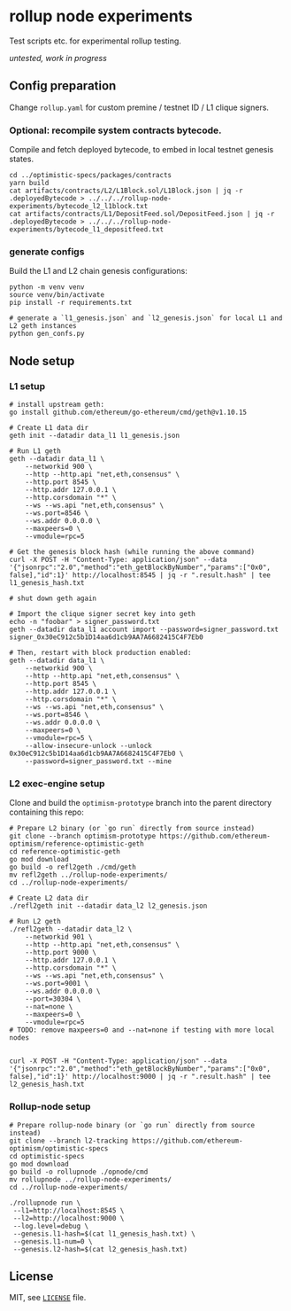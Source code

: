 # rollup node experiments

Test scripts etc. for experimental rollup testing.

*untested, work in progress*

## Config preparation

Change `rollup.yaml` for custom premine / testnet ID / L1 clique signers.

### Optional: recompile system contracts bytecode.

Compile and fetch deployed bytecode, to embed in local testnet genesis states.
```shell
cd ../optimistic-specs/packages/contracts
yarn build
cat artifacts/contracts/L2/L1Block.sol/L1Block.json | jq -r .deployedBytecode > ../../../rollup-node-experiments/bytecode_l2_l1block.txt
cat artifacts/contracts/L1/DepositFeed.sol/DepositFeed.json | jq -r .deployedBytecode > ../../../rollup-node-experiments/bytecode_l1_depositfeed.txt
```

### generate configs

Build the L1 and L2 chain genesis configurations:
```shell
python -m venv venv
source venv/bin/activate
pip install -r requirements.txt

# generate a `l1_genesis.json` and `l2_genesis.json` for local L1 and L2 geth instances
python gen_confs.py
```

## Node setup

### L1 setup

```shell
# install upstream geth:
go install github.com/ethereum/go-ethereum/cmd/geth@v1.10.15

# Create L1 data dir
geth init --datadir data_l1 l1_genesis.json

# Run L1 geth
geth --datadir data_l1 \
    --networkid 900 \
    --http --http.api "net,eth,consensus" \
    --http.port 8545 \
    --http.addr 127.0.0.1 \
    --http.corsdomain "*" \
    --ws --ws.api "net,eth,consensus" \
    --ws.port=8546 \
    --ws.addr 0.0.0.0 \
    --maxpeers=0 \
    --vmodule=rpc=5

# Get the genesis block hash (while running the above command)
curl -X POST -H "Content-Type: application/json" --data '{"jsonrpc":"2.0","method":"eth_getBlockByNumber","params":["0x0", false],"id":1}' http://localhost:8545 | jq -r ".result.hash" | tee l1_genesis_hash.txt

# shut down geth again

# Import the clique signer secret key into geth
echo -n "foobar" > signer_password.txt
geth --datadir data_l1 account import --password=signer_password.txt signer_0x30eC912c5b1D14aa6d1cb9AA7A6682415C4F7Eb0

# Then, restart with block production enabled:
geth --datadir data_l1 \
    --networkid 900 \
    --http --http.api "net,eth,consensus" \
    --http.port 8545 \
    --http.addr 127.0.0.1 \
    --http.corsdomain "*" \
    --ws --ws.api "net,eth,consensus" \
    --ws.port=8546 \
    --ws.addr 0.0.0.0 \
    --maxpeers=0 \
    --vmodule=rpc=5 \
    --allow-insecure-unlock --unlock 0x30eC912c5b1D14aa6d1cb9AA7A6682415C4F7Eb0 \
    --password=signer_password.txt --mine
```

### L2 exec-engine setup

Clone and build the `optimism-prototype` branch into the parent directory containing this repo:

```shell
# Prepare L2 binary (or `go run` directly from source instead)
git clone --branch optimism-prototype https://github.com/ethereum-optimism/reference-optimistic-geth
cd reference-optimistic-geth
go mod download
go build -o refl2geth ./cmd/geth
mv refl2geth ../rollup-node-experiments/
cd ../rollup-node-experiments/

# Create L2 data dir
./refl2geth init --datadir data_l2 l2_genesis.json

# Run L2 geth
./refl2geth --datadir data_l2 \
    --networkid 901 \
    --http --http.api "net,eth,consensus" \
    --http.port 9000 \
    --http.addr 127.0.0.1 \
    --http.corsdomain "*" \
    --ws --ws.api "net,eth,consensus" \
    --ws.port=9001 \
    --ws.addr 0.0.0.0 \
    --port=30304 \
    --nat=none \
    --maxpeers=0 \
    --vmodule=rpc=5
# TODO: remove maxpeers=0 and --nat=none if testing with more local nodes


curl -X POST -H "Content-Type: application/json" --data '{"jsonrpc":"2.0","method":"eth_getBlockByNumber","params":["0x0", false],"id":1}' http://localhost:9000 | jq -r ".result.hash" | tee l2_genesis_hash.txt
```

### Rollup-node setup

```shell
# Prepare rollup-node binary (or `go run` directly from source instead)
git clone --branch l2-tracking https://github.com/ethereum-optimism/optimistic-specs
cd optimistic-specs
go mod download
go build -o rollupnode ./opnode/cmd
mv rollupnode ../rollup-node-experiments/
cd ../rollup-node-experiments/

./rollupnode run \
 --l1=http://localhost:8545 \
 --l2=http://localhost:9000 \
 --log.level=debug \
 --genesis.l1-hash=$(cat l1_genesis_hash.txt) \
 --genesis.l1-num=0 \
 --genesis.l2-hash=$(cat l2_genesis_hash.txt)
```

## License

MIT, see [`LICENSE`](./LICENSE) file.

